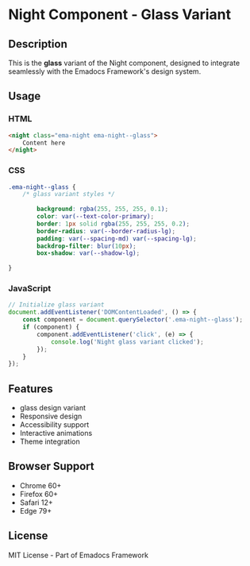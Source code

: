 # Night Component - Glass Variant

## Description
This is the **glass** variant of the Night component, designed to integrate seamlessly with the Emadocs Framework's design system.

## Usage

### HTML
```html
<night class="ema-night ema-night--glass">
    Content here
</night>
```

### CSS
```css
.ema-night--glass {
    /* glass variant styles */
    
        background: rgba(255, 255, 255, 0.1);
        color: var(--text-color-primary);
        border: 1px solid rgba(255, 255, 255, 0.2);
        border-radius: var(--border-radius-lg);
        padding: var(--spacing-md) var(--spacing-lg);
        backdrop-filter: blur(10px);
        box-shadow: var(--shadow-lg);
    
}
```

### JavaScript
```javascript
// Initialize glass variant
document.addEventListener('DOMContentLoaded', () => {
    const component = document.querySelector('.ema-night--glass');
    if (component) {
        component.addEventListener('click', (e) => {
            console.log('Night glass variant clicked');
        });
    }
});
```

## Features
- glass design variant
- Responsive design
- Accessibility support
- Interactive animations
- Theme integration

## Browser Support
- Chrome 60+
- Firefox 60+
- Safari 12+
- Edge 79+

## License
MIT License - Part of Emadocs Framework
